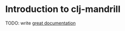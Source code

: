 # Introduction to clj-mandrill

TODO: write [great documentation](http://jacobian.org/writing/great-documentation/what-to-write/)
